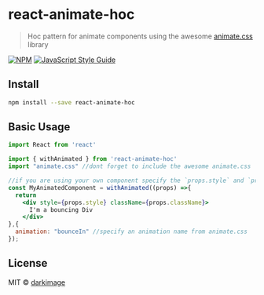 # react-animate-hoc

> Hoc pattern for animate components using the awesome [animate.css](https://animate.style/) library

[![NPM](https://img.shields.io/npm/v/react-animate-hoc.svg)](https://www.npmjs.com/package/react-animate-hoc) [![JavaScript Style Guide](https://img.shields.io/badge/code_style-standard-brightgreen.svg)](https://standardjs.com)

## Install

```bash
npm install --save react-animate-hoc
```

## Basic Usage

```jsx
import React from 'react'

import { withAnimated } from 'react-animate-hoc'
import "animate.css" //dont forget to include the awesome animate.css

//if you are using your own component specify the `props.style` and `props.className` property
const MyAnimatedComponent = withAnimated((props) =>{
  return 
    <div style={props.style} className={props.className}>
      I'm a bouncing Div
    </div>
},{
  animation: "bounceIn" //specify an animation name from animate.css
});
```

## License

MIT © [darkimage](https://github.com/darkimage)
